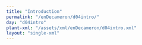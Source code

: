```yaml
---
title: "Introduction"
permalink: "/enDecameron/d04intro/"
day: "d04intro"
plant-xml: "/assets/xml/enDecameron/d04intro.xml"
layout: "single-xml"
---
```

